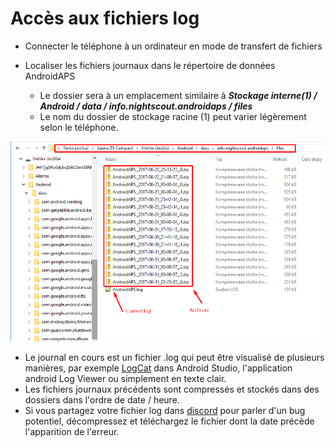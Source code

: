 # Accès aux fichiers log

* Connecter le téléphone à un ordinateur en mode de transfert de fichiers
* Localiser les fichiers journaux dans le répertoire de données AndroidAPS
    
    * Le dossier sera à un emplacement similaire à ***Stockage interne(1) / Android / data / info.nightscout.androidaps / files***
    * Le nom du dossier de stockage racine (1) peut varier légèrement selon le téléphone.

![logs](../images/aapslog.png)

* Le journal en cours est un fichier .log qui peut être visualisé de plusieurs manières, par exemple [LogCat](https://developer.android.com/studio/debug/am-logcat.html) dans Android Studio, l'application android Log Viewer ou simplement en texte clair. 
* Les fichiers journaux précédents sont compressés et stockés dans des dossiers dans l'ordre de date / heure. 
* Si vous partagez votre fichier log dans [discord](https://discord.gg/4fQUWHZ4Mw) pour parler d'un bug potentiel, décompressez et téléchargez le fichier dont la date précède l'apparition de l'erreur.